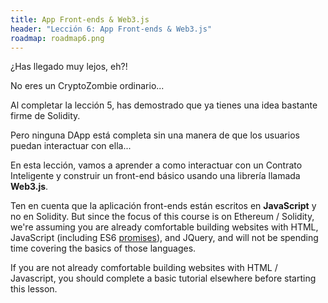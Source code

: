 ```yaml
---
title: App Front-ends & Web3.js
header: "Lección 6: App Front-ends & Web3.js"
roadmap: roadmap6.png
---
```

¿Has llegado muy lejos, eh?!

No eres un CryptoZombie ordinario...

Al completar la lección 5, has demostrado que ya tienes una idea bastante firme de Solidity.

Pero ninguna DApp está completa sin una manera de que los usuarios puedan interactuar con ella...

En esta lección, vamos a aprender a como interactuar con un Contrato Inteligente y construir un front-end básico usando una librería llamada **Web3.js**.

Ten en cuenta que la aplicación front-ends están escritos en **JavaScript** y no en Solidity. But since the focus of this course is on Ethereum / Solidity, we're assuming you are already comfortable building websites with HTML, JavaScript (including ES6 <a href="https://developers.google.com/web/fundamentals/primers/promises" target=_blank>promises</a>), and JQuery, and will not be spending time covering the basics of those languages.

If you are not already comfortable building websites with HTML / Javascript, you should complete a basic tutorial elsewhere before starting this lesson.